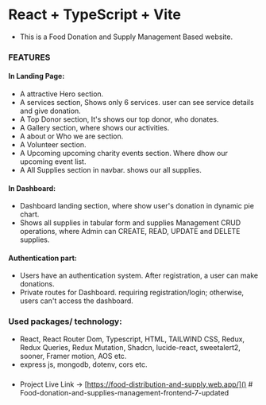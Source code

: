 # React + TypeScript + Vite  

- This is a Food Donation and Supply Management Based website.

### FEATURES  
#### In Landing Page:  
- A attractive Hero section.
- A services section, Shows only 6 services. user can see service details and give donation.
- A Top Donor section, It's shows our top donor, who donates.
- A Gallery section, where shows our activities.
- A about or Who we are section.
- A Volunteer section.
- A Upcoming upcoming charity events section. Where dhow our upcoming event list.
- A All Supplies section in navbar. shows our all supplies.  

#### In Dashboard:  
- Dashboard landing section, where show user's donation in dynamic pie chart.
- Shows all supplies in tabular form and supplies Management CRUD operations, where Admin can CREATE, READ, UPDATE and DELETE supplies.

#### Authentication part:  
- Users have an authentication system. After registration, a user can make donations.
- Private routes for Dashboard. requiring registration/login; otherwise, users can't access the dashboard.


### Used packages/ technology:  
- React, React Router Dom, Typescript, HTML, TAILWIND CSS, Redux, Redux Queries, Redux Mutation, Shadcn, lucide-react, sweetalert2, sooner, Framer motion, AOS etc.
- express js, mongodb, dotenv, cors etc.

###  
- Project Live Link  -> [https://food-distribution-and-supply.web.app/]()  #   F o o d - d o n a t i o n - a n d - s u p p l i e s - m a n a g e m e n t - f r o n t e n d - 7 - u p d a t e d  
 